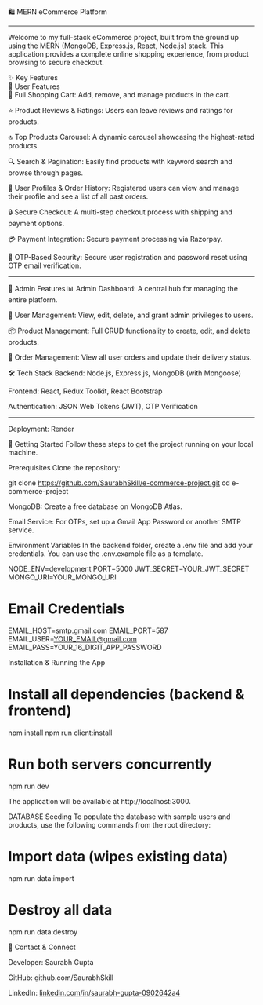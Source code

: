 🛍️ MERN eCommerce Platform <hr>

Welcome to my full-stack eCommerce project, built from the ground up using the MERN (MongoDB, Express.js, React, Node.js) stack. This application provides a complete online shopping experience, from product browsing to secure checkout.

✨ Key Features<br>
👤 User Features<br>
🛒 Full Shopping Cart: Add, remove, and manage products in the cart.

⭐ Product Reviews & Ratings: Users can leave reviews and ratings for products.

🔝 Top Products Carousel: A dynamic carousel showcasing the highest-rated products.

🔍 Search & Pagination: Easily find products with keyword search and browse through pages.

👤 User Profiles & Order History: Registered users can view and manage their profile and see a list of all past orders.

🔒 Secure Checkout: A multi-step checkout process with shipping and payment options.

💳 Payment Integration: Secure payment processing via Razorpay.

🔑 OTP-Based Security: Secure user registration and password reset using OTP email verification.
<hr>

👑 Admin Features
📊 Admin Dashboard: A central hub for managing the entire platform.

👥 User Management: View, edit, delete, and grant admin privileges to users.

📦 Product Management: Full CRUD functionality to create, edit, and delete products.

🚚 Order Management: View all user orders and update their delivery status.

🛠️ Tech Stack
Backend: Node.js, Express.js, MongoDB (with Mongoose)

Frontend: React, Redux Toolkit, React Bootstrap

Authentication: JSON Web Tokens (JWT), OTP Verification
<hr>

Deployment: Render

🚀 Getting Started
Follow these steps to get the project running on your local machine.

Prerequisites
Clone the repository:

git clone https://github.com/SaurabhSkill/e-commerce-project.git
cd e-commerce-project

MongoDB: Create a free database on MongoDB Atlas.

Email Service: For OTPs, set up a Gmail App Password or another SMTP service.

Environment Variables
In the backend folder, create a .env file and add your credentials. You can use the .env.example file as a template.

NODE_ENV=development
PORT=5000
JWT_SECRET=YOUR_JWT_SECRET
MONGO_URI=YOUR_MONGO_URI

# Email Credentials
EMAIL_HOST=smtp.gmail.com
EMAIL_PORT=587
EMAIL_USER=YOUR_EMAIL@gmail.com
EMAIL_PASS=YOUR_16_DIGIT_APP_PASSWORD

Installation & Running the App
# Install all dependencies (backend & frontend)
npm install
npm run client:install

# Run both servers concurrently
npm run dev

The application will be available at http://localhost:3000.

DATABASE Seeding
To populate the database with sample users and products, use the following commands from the root directory:

# Import data (wipes existing data)
npm run data:import

# Destroy all data
npm run data:destroy

📛 Contact & Connect<br>

Developer: Saurabh Gupta

GitHub: github.com/SaurabhSkill

LinkedIn: [linkedin.com/in/saurabh-gupta-0902642a4](http://linkedin.com/in/saurabh-gupta-0902642a4)
